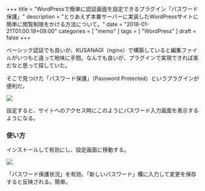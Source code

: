 +++
title = "WordPressで簡単に認証画面を設定できるプラグイン「パスワード保護」"
description = "とりあえず本番サーバーに実装したWordPressサイトに簡単に閲覧制限をかける方法について。"
date = "2018-01-21T01:00:19+09:00"
categories = [ "memo" ]
tags = [ "WordPress" ]
draft = false
+++

ベーシック認証でも良いが、KUSANAGI（nginx）で構築していると編集ファイルがいつもと違って地味に手間。なんでも良いが、プラグインで実現できれば楽だなと思って探していた。

そこで見つけた「パスワード保護」（Password Protected）というプラグインが便利だ。

![](/img/wordpress-plugin-authentication.jpg "")

設定すると、サイトへのアクセス時にこのようにパスワード入力画面を表示するようになる。

### 使い方

インストールして有効にし、設定画面に移動する。

![](/img/wordpress-plugin-authentication01.jpg "")

「パスワード保護状況」を有効、「新しいパスワード」欄に入力して変更を保存すると反映される。簡単。
